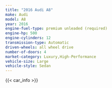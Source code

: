 ```yaml
---
title: "2016 Audi A8"
make: Audi
model: A8
year: 2016
engine-fuel-type: premium unleaded (required)
engine-hp: 500
engine-cylinders: 12
transmission-type: Automatic
driven-wheels: all wheel drive
number-of-doors: 4
market-category: Luxury,High-Performance
vehicle-size: Large
vehicle-style: Sedan
---
```


{{< car_info >}}
